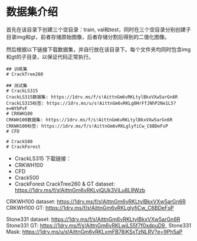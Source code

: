 # 数据集介绍
首先在该目录下创建三个空目录：train, val和test，同时在三个空目录分别创建子目录img和gt，前者存储原始图像，后者存储分割后得到的二值化图像。

然后根据以下链接下载数据集，并自行放在该目录下。每个文件夹均同时包含img和gt的子目录，以保证代码正常执行。

```Shell
## 训练集
# CrackTree260

## 测试集
# CrackLS315
CrackLS315数据集: https://1drv.ms/f/s!AittnGm6vRKLtylBkxVXw5arGn6R 
CrackLS315标签: https://1drv.ms/u/s!AittnGm6vRKLg0HrFfJNhP2Ne1L5?e=WYbPvF
# CRKWH100
CRKWH100数据集: https://1drv.ms/f/s!AittnGm6vRKLtylBkxVXw5arGn6R 
CRKWH100标签: https://1drv.ms/f/s!AittnGm6vRKLglyfiCw_C6BDeFsP
# CFD

# Crack500
# CrackForest
```
- CrackLS315
下载链接：
- CRKWH100
- CFD
- Crack500
- CrackForest
CrackTree260 & GT dataset: https://1drv.ms/f/s!AittnGm6vRKLyiQUk3ViLu8L9Wzb 

CRKWH100 dataset: https://1drv.ms/f/s!AittnGm6vRKLtylBkxVXw5arGn6R 
CRKWH100 GT: https://1drv.ms/f/s!AittnGm6vRKLglyfiCw_C6BDeFsP



Stone331 dataset: https://1drv.ms/f/s!AittnGm6vRKLtylBkxVXw5arGn6R 
Stone331 GT: https://1drv.ms/f/s!AittnGm6vRKLwiL55f7f0xdpuD9_
Stone331 Mask: https://1drv.ms/u/s!AittnGm6vRKLxmFB78iKSxTzNLRV?e=9Ph5aP
